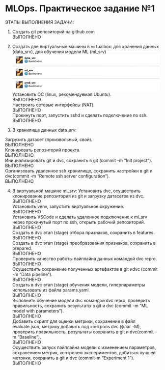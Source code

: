 # MLOps. Практическое задание №1

ЭТАПЫ ВЫПОЛНЕНИЯ ЗАДАЧИ:

1. Создать git репозиторий на github.com<br />
   ВЫПОЛНЕНО
   
2. Создать две виртуальные машины в virtualbox: для хранения данных (data_srv), для обучения модели ML (ml_srv)
      <img src="https://github.com/PrintSmart/MLOps_HW1/blob/main/screen/VB.JPG" /><br />
Установить ОС (linux, рекомендуемая Ubuntu).<br />
ВЫПОЛНЕНО<br />
Настроить сетевые интерфейсы (NAT).<br />
ВЫПОЛНЕНО<br />
Прокинуть порт, запустить sshd и сделать подключение по ssh.<br />
ВЫПОЛНЕНО<br />

3. В хранилище данных data_srv:

Загрузить датасет (произвольный, свой).<br />
ВЫПОЛНЕНО<br />
Клонировать репозиторий проекта.<br />
ВЫПОЛНЕНО<br />
Инициализировать git и dvc, сохранить в git (commit -m “Init project”).<br />
ВЫПОЛНЕНО<br />
Организовать удаленное ssh хранилище, сохранить настройки в git и dvc(commit -m “Remote ssh server configuration”).<br />
ВЫПОЛНЕНО<br />

4. В виртуальной машине ml_srv:
Установить dvc, осуществить клонирование репозитория из git и загрузку датасетов из dvc.<br />
ВЫПОЛНЕНО<br />
Установить venv, запустить виртуальное окружение.<br />
ВЫПОЛНЕНО<br />
Установить VSCode и сделать удаленное подключение к ml_srv через прокинутый порт по ssh, открыть рабочий репозиторий.<br />
ВЫПОЛНЕНО<br />
Создать в dvc этап (stage) отбора признаков, сохранить в features.<br />
ВЫПОЛНЕНО<br />
Создать в dvc этап (stage) преобразования признаков, сохранить в prepared.<br />
ВЫПОЛНЕНО<br />
Проверить качество работы пайплайна данных командой dvc repro.<br />
ВЫПОЛНЕНО<br />
Осуществить сохранение полученных артефактов в git иdvc (commit -m “Data pipeline”).<br />
ВЫПОЛНЕНО<br />
Создать в dvc этап (stage) обучения модели, гиперпараметры использовать из файла params.yaml.<br />
ВЫПОЛНЕНО<br />
Выполнить обучение модели dvc командой dvc repro, проверить правильность, сохранить результаты в git и dvc (commit -m “ML model with parameters”).<br />
ВЫПОЛНЕНО<br />
Добавить скрипт для оценки метрики, сохранение в файл evaluate.json, метрику добавить под контроль dvc (флаг -M), проверить правильность, результаты сохранить в git и dvc(commit -m “Baseline”).<br />
ВЫПОЛНЕНО<br />
Осуществить запуск пайплайна модели с изменением параметров, сохранением метрик, контролем экспериментов, добиться лучшей метрики, сохранить в git и dvc (commit-m “Experiment 1”).<br />
ВЫПОЛНЕНО<br />
